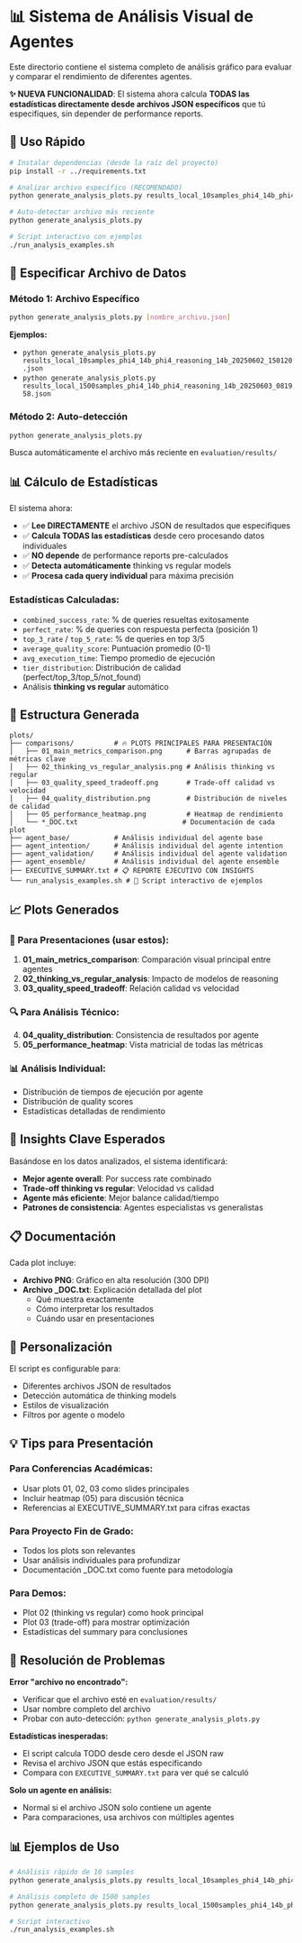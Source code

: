 # 📊 Sistema de Análisis Visual de Agentes

Este directorio contiene el sistema completo de análisis gráfico para evaluar y comparar el rendimiento de diferentes agentes. 

**✨ NUEVA FUNCIONALIDAD**: El sistema ahora calcula **TODAS las estadísticas directamente desde archivos JSON específicos** que tú especifiques, sin depender de performance reports.

## 🚀 Uso Rápido

```bash
# Instalar dependencias (desde la raíz del proyecto)
pip install -r ../requirements.txt

# Analizar archivo específico (RECOMENDADO)
python generate_analysis_plots.py results_local_10samples_phi4_14b_phi4_reasoning_14b_20250602_150120.json

# Auto-detectar archivo más reciente
python generate_analysis_plots.py

# Script interactivo con ejemplos
./run_analysis_examples.sh
```

## 🎯 Especificar Archivo de Datos

### Método 1: Archivo Específico
```bash
python generate_analysis_plots.py [nombre_archivo.json]
```

**Ejemplos:**
- `python generate_analysis_plots.py results_local_10samples_phi4_14b_phi4_reasoning_14b_20250602_150120.json`
- `python generate_analysis_plots.py results_local_1500samples_phi4_14b_phi4_reasoning_14b_20250603_081958.json`

### Método 2: Auto-detección
```bash
python generate_analysis_plots.py
```
Busca automáticamente el archivo más reciente en `evaluation/results/`

## 📊 Cálculo de Estadísticas

El sistema ahora:
- ✅ **Lee DIRECTAMENTE** el archivo JSON de resultados que especifiques
- ✅ **Calcula TODAS las estadísticas** desde cero procesando datos individuales
- ✅ **NO depende** de performance reports pre-calculados
- ✅ **Detecta automáticamente** thinking vs regular models
- ✅ **Procesa cada query individual** para máxima precisión

### Estadísticas Calculadas:
- `combined_success_rate`: % de queries resueltas exitosamente
- `perfect_rate`: % de queries con respuesta perfecta (posición 1)
- `top_3_rate` / `top_5_rate`: % de queries en top 3/5
- `average_quality_score`: Puntuación promedio (0-1)
- `avg_execution_time`: Tiempo promedio de ejecución
- `tier_distribution`: Distribución de calidad (perfect/top_3/top_5/not_found)
- Análisis **thinking vs regular** automático

## 📁 Estructura Generada

```
plots/
├── comparisons/          # 🔥 PLOTS PRINCIPALES PARA PRESENTACIÓN
│   ├── 01_main_metrics_comparison.png      # Barras agrupadas de métricas clave
│   ├── 02_thinking_vs_regular_analysis.png # Análisis thinking vs regular
│   ├── 03_quality_speed_tradeoff.png       # Trade-off calidad vs velocidad
│   ├── 04_quality_distribution.png         # Distribución de niveles de calidad
│   ├── 05_performance_heatmap.png          # Heatmap de rendimiento
│   └── *_DOC.txt                          # Documentación de cada plot
├── agent_base/           # Análisis individual del agente base
├── agent_intention/      # Análisis individual del agente intention
├── agent_validation/     # Análisis individual del agente validation
├── agent_ensemble/       # Análisis individual del agente ensemble
├── EXECUTIVE_SUMMARY.txt # 📋 REPORTE EJECUTIVO CON INSIGHTS
└── run_analysis_examples.sh # 🔧 Script interactivo de ejemplos
```

## 📈 Plots Generados

### 🎯 Para Presentaciones (usar estos):
1. **01_main_metrics_comparison**: Comparación visual principal entre agentes
2. **02_thinking_vs_regular_analysis**: Impacto de modelos de reasoning
3. **03_quality_speed_tradeoff**: Relación calidad vs velocidad

### 🔍 Para Análisis Técnico:
4. **04_quality_distribution**: Consistencia de resultados por agente
5. **05_performance_heatmap**: Vista matricial de todas las métricas

### 📊 Análisis Individual:
- Distribución de tiempos de ejecución por agente
- Distribución de quality scores
- Estadísticas detalladas de rendimiento

## 🎯 Insights Clave Esperados

Basándose en los datos analizados, el sistema identificará:

- **Mejor agente overall**: Por success rate combinado
- **Trade-off thinking vs regular**: Velocidad vs calidad
- **Agente más eficiente**: Mejor balance calidad/tiempo
- **Patrones de consistencia**: Agentes especialistas vs generalistas

## 📋 Documentación

Cada plot incluye:
- **Archivo PNG**: Gráfico en alta resolución (300 DPI)
- **Archivo _DOC.txt**: Explicación detallada del plot
  - Qué muestra exactamente
  - Cómo interpretar los resultados
  - Cuándo usar en presentaciones

## 🔧 Personalización

El script es configurable para:
- Diferentes archivos JSON de resultados
- Detección automática de thinking models
- Estilos de visualización
- Filtros por agente o modelo

## 💡 Tips para Presentación

### Para Conferencias Académicas:
- Usar plots 01, 02, 03 como slides principales
- Incluir heatmap (05) para discusión técnica
- Referencias al EXECUTIVE_SUMMARY.txt para cifras exactas

### Para Proyecto Fin de Grado:
- Todos los plots son relevantes
- Usar análisis individuales para profundizar
- Documentación _DOC.txt como fuente para metodología

### Para Demos:
- Plot 02 (thinking vs regular) como hook principal
- Plot 03 (trade-off) para mostrar optimización
- Estadísticas del summary para conclusiones

## 🚨 Resolución de Problemas

**Error "archivo no encontrado":**
- Verificar que el archivo esté en `evaluation/results/`
- Usar nombre completo del archivo
- Probar con auto-detección: `python generate_analysis_plots.py`

**Estadísticas inesperadas:**
- El script calcula TODO desde cero desde el JSON raw
- Revisa el archivo JSON que estás especificando
- Compara con `EXECUTIVE_SUMMARY.txt` para ver qué se calculó

**Solo un agente en análisis:**
- Normal si el archivo JSON solo contiene un agente
- Para comparaciones, usa archivos con múltiples agentes

## 📊 Ejemplos de Uso

```bash
# Análisis rápido de 10 samples
python generate_analysis_plots.py results_local_10samples_phi4_14b_phi4_reasoning_14b_20250602_150120.json

# Análisis completo de 1500 samples  
python generate_analysis_plots.py results_local_1500samples_phi4_14b_phi4_reasoning_14b_20250603_081958.json

# Script interactivo
./run_analysis_examples.sh
``` 